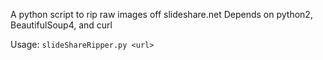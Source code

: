 A python script to rip raw images off slideshare.net
Depends on python2, BeautifulSoup4, and curl

Usage: `slideShareRipper.py <url>`
